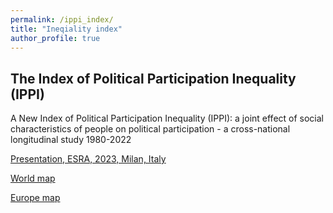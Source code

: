 ```yaml
---
permalink: /ippi_index/
title: "Ineqiality index"
author_profile: true
---
```


## The Index of Political Participation Inequality (IPPI)

A New Index of Political Participation Inequality (IPPI): a joint effect of social characteristics of people on political participation - a cross-national longitudinal study 1980-2022   

[Presentation, ESRA, 2023, Milan, Italy](../publications/V_Barsegyan_Pres_IPI_ESRA_Milan_230719.pdf)  

[World map](../publications/ipi_world_red_0.13.html)  

[Europe map](../publications/ipi_EU_red_0.4.html)  
